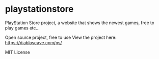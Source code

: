 # playstationstore
PlayStation Store project, a website that shows the newest games, free to play games etc...

Open source project, free to use
View the project here: https://diabloscave.com/ps/

MIT License
